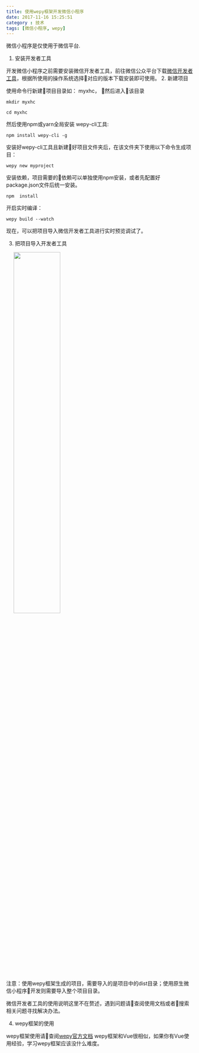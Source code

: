 ```yaml
---
title: 使用wepy框架开发微信小程序
date: 2017-11-16 15:25:51
category : 技术
tags: [微信小程序, wepy]
---
```


微信小程序是仅使用于微信平台.

1. 安装开发者工具

开发微信小程序之前需要安装微信开发者工具，前往微信公众平台下载[微信开发者工具](https://mp.weixin.qq.com/debug/wxadoc/dev/devtools/download.html?t=201828)，根据所使用的操作系统选择对应的版本下载安装即可使用。
2. 新建项目

使用命令行新建项目目录如： myxhc， 然后进入该目录
```
mkdir myxhc
```
```
cd myxhc
```
然后使用npm或yarn全局安装 wepy-cli工具:
```
npm install wepy-cli -g
```
安装好wepy-cli工具且新建好项目文件夹后，在该文件夹下使用以下命令生成项目：
```
wepy new myproject
```
安装依赖，项目需要的依赖可以单独使用npm安装，或者先配置好package.json文件后统一安装。
```
npm  install
```
开启实时编译：
```
wepy build --watch
```
现在，可以把项目导入微信开发者工具进行实时预览调试了。

3. 把项目导入开发者工具

<img src="http://wicdn.xiaohongchun.com/xhc-plat/1518780472339_mdFC4GFGhZ.png" style="width: 50%; margin-left: 20px;"/>

<!-- ![把项目导入到微信开发者工具](http://wicdn.xiaohongchun.com/xhc-plat/1518780472339_mdFC4GFGhZ.png) -->

注意：使用wepy框架生成的项目，需要导入的是项目中的dist目录；使用原生微信小程序开发则需要导入整个项目目录。

微信开发者工具的使用说明这里不在赘述，遇到问题请查阅使用文档或者搜索相关问题寻找解决办法。

4. wepy框架的使用

wepy框架使用请查阅[wepy官方文档](https://tencent.github.io/wepy/document.html#/)
wepy框架和Vue很相似，如果你有Vue使用经验，学习wepy框架应该没什么难度。




